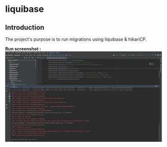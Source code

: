 # liquibase

## Introduction

The project's purpose is to run migrations using liquibase & hikariCP.

**Run screenshot :**
![](img/run.png)
